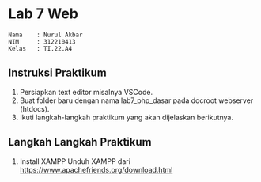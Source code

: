# **Lab 7 Web**

```
Nama    : Nurul Akbar
NIM     : 312210413
Kelas   : TI.22.A4
```

## **Instruksi Praktikum**

1. Persiapkan text editor misalnya VSCode.
2. Buat folder baru dengan nama lab7_php_dasar pada docroot webserver (htdocs).
3. Ikuti langkah-langkah praktikum yang akan dijelaskan berikutnya.

## **Langkah Langkah Praktikum**

1. Install XAMPP Unduh XAMPP dari https://www.apachefriends.org/download.html

